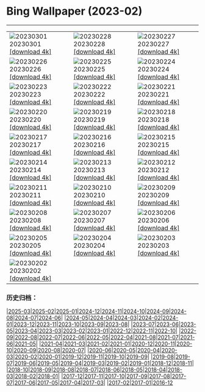 # Bing Wallpaper (2023-02)
**************

<table><tr><td><img class="wallpaper" src="https://www.bing.com/th?id=OHR.FriedensglockeFichtelberg_JA-JP7896748071_1920x1080.jpg" alt="20230301"> 20230301 <a class="wallpaper_link" href="https://www.bing.com/th?id=OHR.FriedensglockeFichtelberg_JA-JP7896748071_UHD.jpg">[download 4k]</a></td><td><img class="wallpaper" src="https://www.bing.com/th?id=OHR.AtraniAmalfi_JA-JP6744499353_1920x1080.jpg" alt="20230228"> 20230228 <a class="wallpaper_link" href="https://www.bing.com/th?id=OHR.AtraniAmalfi_JA-JP6744499353_UHD.jpg">[download 4k]</a></td><td><img class="wallpaper" src="https://www.bing.com/th?id=OHR.PolarBearFrost_JA-JP6183765831_1920x1080.jpg" alt="20230227"> 20230227 <a class="wallpaper_link" href="https://www.bing.com/th?id=OHR.PolarBearFrost_JA-JP6183765831_UHD.jpg">[download 4k]</a></td></tr><tr><td><img class="wallpaper" src="https://www.bing.com/th?id=OHR.CanopyPeru_JA-JP5592928967_1920x1080.jpg" alt="20230226"> 20230226 <a class="wallpaper_link" href="https://www.bing.com/th?id=OHR.CanopyPeru_JA-JP5592928967_UHD.jpg">[download 4k]</a></td><td><img class="wallpaper" src="https://www.bing.com/th?id=OHR.BryceAnniv_JA-JP4970037032_1920x1080.jpg" alt="20230225"> 20230225 <a class="wallpaper_link" href="https://www.bing.com/th?id=OHR.BryceAnniv_JA-JP4970037032_UHD.jpg">[download 4k]</a></td><td><img class="wallpaper" src="https://www.bing.com/th?id=OHR.RichmondParkDuck_JA-JP4769171194_1920x1080.jpg" alt="20230224"> 20230224 <a class="wallpaper_link" href="https://www.bing.com/th?id=OHR.RichmondParkDuck_JA-JP4769171194_UHD.jpg">[download 4k]</a></td></tr><tr><td><img class="wallpaper" src="https://www.bing.com/th?id=OHR.MtFuji2023_JA-JP4634811404_1920x1080.jpg" alt="20230223"> 20230223 <a class="wallpaper_link" href="https://www.bing.com/th?id=OHR.MtFuji2023_JA-JP4634811404_UHD.jpg">[download 4k]</a></td><td><img class="wallpaper" src="https://www.bing.com/th?id=OHR.ParisWinter_JA-JP7691412226_1920x1080.jpg" alt="20230222"> 20230222 <a class="wallpaper_link" href="https://www.bing.com/th?id=OHR.ParisWinter_JA-JP7691412226_UHD.jpg">[download 4k]</a></td><td><img class="wallpaper" src="https://www.bing.com/th?id=OHR.MardiGrasNOLA_JA-JP5656868488_1920x1080.jpg" alt="20230221"> 20230221 <a class="wallpaper_link" href="https://www.bing.com/th?id=OHR.MardiGrasNOLA_JA-JP5656868488_UHD.jpg">[download 4k]</a></td></tr><tr><td><img class="wallpaper" src="https://www.bing.com/th?id=OHR.SandhillSleeping_JA-JP3893178141_1920x1080.jpg" alt="20230220"> 20230220 <a class="wallpaper_link" href="https://www.bing.com/th?id=OHR.SandhillSleeping_JA-JP3893178141_UHD.jpg">[download 4k]</a></td><td><img class="wallpaper" src="https://www.bing.com/th?id=OHR.MauiWhale_JA-JP6535898640_1920x1080.jpg" alt="20230219"> 20230219 <a class="wallpaper_link" href="https://www.bing.com/th?id=OHR.MauiWhale_JA-JP6535898640_UHD.jpg">[download 4k]</a></td><td><img class="wallpaper" src="https://www.bing.com/th?id=OHR.EbenIceCave_JA-JP1494181930_1920x1080.jpg" alt="20230218"> 20230218 <a class="wallpaper_link" href="https://www.bing.com/th?id=OHR.EbenIceCave_JA-JP1494181930_UHD.jpg">[download 4k]</a></td></tr><tr><td><img class="wallpaper" src="https://www.bing.com/th?id=OHR.BirdcountAllen_JA-JP8731451204_1920x1080.jpg" alt="20230217"> 20230217 <a class="wallpaper_link" href="https://www.bing.com/th?id=OHR.BirdcountAllen_JA-JP8731451204_UHD.jpg">[download 4k]</a></td><td><img class="wallpaper" src="https://www.bing.com/th?id=OHR.FireFallYosemite_JA-JP3640379244_1920x1080.jpg" alt="20230216"> 20230216 <a class="wallpaper_link" href="https://www.bing.com/th?id=OHR.FireFallYosemite_JA-JP3640379244_UHD.jpg">[download 4k]</a></td><td><img class="wallpaper" src="https://www.bing.com/th?id=OHR.HippoDayChobe_JA-JP4157625121_1920x1080.jpg" alt="20230215"> 20230215 <a class="wallpaper_link" href="https://www.bing.com/th?id=OHR.HippoDayChobe_JA-JP4157625121_UHD.jpg">[download 4k]</a></td></tr><tr><td><img class="wallpaper" src="https://www.bing.com/th?id=OHR.OtaruIgloo_JA-JP7407009120_1920x1080.jpg" alt="20230214"> 20230214 <a class="wallpaper_link" href="https://www.bing.com/th?id=OHR.OtaruIgloo_JA-JP7407009120_UHD.jpg">[download 4k]</a></td><td><img class="wallpaper" src="https://www.bing.com/th?id=OHR.MoonValley_JA-JP7018598504_1920x1080.jpg" alt="20230213"> 20230213 <a class="wallpaper_link" href="https://www.bing.com/th?id=OHR.MoonValley_JA-JP7018598504_UHD.jpg">[download 4k]</a></td><td><img class="wallpaper" src="https://www.bing.com/th?id=OHR.BoobyDarwinDay_JA-JP1726545443_1920x1080.jpg" alt="20230212"> 20230212 <a class="wallpaper_link" href="https://www.bing.com/th?id=OHR.BoobyDarwinDay_JA-JP1726545443_UHD.jpg">[download 4k]</a></td></tr><tr><td><img class="wallpaper" src="https://www.bing.com/th?id=OHR.DarkSkiesDV_JA-JP9282032647_1920x1080.jpg" alt="20230211"> 20230211 <a class="wallpaper_link" href="https://www.bing.com/th?id=OHR.DarkSkiesDV_JA-JP9282032647_UHD.jpg">[download 4k]</a></td><td><img class="wallpaper" src="https://www.bing.com/th?id=OHR.EpidaurusGreece_JA-JP2347986094_1920x1080.jpg" alt="20230210"> 20230210 <a class="wallpaper_link" href="https://www.bing.com/th?id=OHR.EpidaurusGreece_JA-JP2347986094_UHD.jpg">[download 4k]</a></td><td><img class="wallpaper" src="https://www.bing.com/th?id=OHR.LowerAntelopeAZ_JA-JP7012755127_1920x1080.jpg" alt="20230209"> 20230209 <a class="wallpaper_link" href="https://www.bing.com/th?id=OHR.LowerAntelopeAZ_JA-JP7012755127_UHD.jpg">[download 4k]</a></td></tr><tr><td><img class="wallpaper" src="https://www.bing.com/th?id=OHR.NorwayRestArea_JA-JP6935320347_1920x1080.jpg" alt="20230208"> 20230208 <a class="wallpaper_link" href="https://www.bing.com/th?id=OHR.NorwayRestArea_JA-JP6935320347_UHD.jpg">[download 4k]</a></td><td><img class="wallpaper" src="https://www.bing.com/th?id=OHR.MedievalLabro_JA-JP6870890928_1920x1080.jpg" alt="20230207"> 20230207 <a class="wallpaper_link" href="https://www.bing.com/th?id=OHR.MedievalLabro_JA-JP6870890928_UHD.jpg">[download 4k]</a></td><td><img class="wallpaper" src="https://www.bing.com/th?id=OHR.WaitangiFjordlandNP_JA-JP6793291613_1920x1080.jpg" alt="20230206"> 20230206 <a class="wallpaper_link" href="https://www.bing.com/th?id=OHR.WaitangiFjordlandNP_JA-JP6793291613_UHD.jpg">[download 4k]</a></td></tr><tr><td><img class="wallpaper" src="https://www.bing.com/th?id=OHR.QuebecFrontenac_JA-JP6735018046_1920x1080.jpg" alt="20230205"> 20230205 <a class="wallpaper_link" href="https://www.bing.com/th?id=OHR.QuebecFrontenac_JA-JP6735018046_UHD.jpg">[download 4k]</a></td><td><img class="wallpaper" src="https://www.bing.com/th?id=OHR.Risshun2023_JA-JP6678621305_1920x1080.jpg" alt="20230204"> 20230204 <a class="wallpaper_link" href="https://www.bing.com/th?id=OHR.Risshun2023_JA-JP6678621305_UHD.jpg">[download 4k]</a></td><td><img class="wallpaper" src="https://www.bing.com/th?id=OHR.Setsubun2023_JA-JP6615613834_1920x1080.jpg" alt="20230203"> 20230203 <a class="wallpaper_link" href="https://www.bing.com/th?id=OHR.Setsubun2023_JA-JP6615613834_UHD.jpg">[download 4k]</a></td></tr><tr><td><img class="wallpaper" src="https://www.bing.com/th?id=OHR.GroundhogThree_JA-JP6525228298_1920x1080.jpg" alt="20230202"> 20230202 <a class="wallpaper_link" href="https://www.bing.com/th?id=OHR.GroundhogThree_JA-JP6525228298_UHD.jpg">[download 4k]</a></td><td></td><td></td></tr></table>

### 历史归档：

|[2025-03](/../2025-03/2025-03.md)|[2025-02](/../2025-02/2025-02.md)|[2025-01](/../2025-01/2025-01.md)|[2024-12](/../2024-12/2024-12.md)|[2024-11](/../2024-11/2024-11.md)|[2024-10](/../2024-10/2024-10.md)|[2024-09](/../2024-09/2024-09.md)|[2024-08](/../2024-08/2024-08.md)|[2024-07](/../2024-07/2024-07.md)|[2024-06](/../2024-06/2024-06.md)|
|[2024-05](/../2024-05/2024-05.md)|[2024-04](/../2024-04/2024-04.md)|[2024-03](/../2024-03/2024-03.md)|[2024-02](/../2024-02/2024-02.md)|[2024-01](/../2024-01/2024-01.md)|[2023-12](/../2023-12/2023-12.md)|[2023-11](/../2023-11/2023-11.md)|[2023-10](/../2023-10/2023-10.md)|[2023-09](/../2023-09/2023-09.md)|[2023-08](/../2023-08/2023-08.md)|
|[2023-07](/../2023-07/2023-07.md)|[2023-06](/../2023-06/2023-06.md)|[2023-05](/../2023-05/2023-05.md)|[2023-04](/../2023-04/2023-04.md)|[2023-03](/../2023-03/2023-03.md)|[2023-02](/2023-02.md)|[2023-01](/../2023-01/2023-01.md)|[2022-12](/../2022-12/2022-12.md)|[2022-11](/../2022-11/2022-11.md)|[2022-10](/../2022-10/2022-10.md)|
|[2022-09](/../2022-09/2022-09.md)|[2022-08](/../2022-08/2022-08.md)|[2022-07](/../2022-07/2022-07.md)|[2022-06](/../2022-06/2022-06.md)|[2022-05](/../2022-05/2022-05.md)|[2022-04](/../2022-04/2022-04.md)|[2021-08](/../2021-08/2021-08.md)|[2021-07](/../2021-07/2021-07.md)|[2021-06](/../2021-06/2021-06.md)|[2021-05](/../2021-05/2021-05.md)|
|[2021-04](/../2021-04/2021-04.md)|[2021-03](/../2021-03/2021-03.md)|[2021-02](/../2021-02/2021-02.md)|[2021-01](/../2021-01/2021-01.md)|[2020-12](/../2020-12/2020-12.md)|[2020-11](/../2020-11/2020-11.md)|[2020-10](/../2020-10/2020-10.md)|[2020-09](/../2020-09/2020-09.md)|[2020-08](/../2020-08/2020-08.md)|[2020-07](/../2020-07/2020-07.md)|
|[2020-06](/../2020-06/2020-06.md)|[2020-05](/../2020-05/2020-05.md)|[2020-04](/../2020-04/2020-04.md)|[2020-03](/../2020-03/2020-03.md)|[2020-02](/../2020-02/2020-02.md)|[2020-01](/../2020-01/2020-01.md)|[2019-12](/../2019-12/2019-12.md)|[2019-11](/../2019-11/2019-11.md)|[2019-10](/../2019-10/2019-10.md)|[2019-09](/../2019-09/2019-09.md)|
|[2019-08](/../2019-08/2019-08.md)|[2019-07](/../2019-07/2019-07.md)|[2019-06](/../2019-06/2019-06.md)|[2019-05](/../2019-05/2019-05.md)|[2019-04](/../2019-04/2019-04.md)|[2019-03](/../2019-03/2019-03.md)|[2019-02](/../2019-02/2019-02.md)|[2019-01](/../2019-01/2019-01.md)|[2018-12](/../2018-12/2018-12.md)|[2018-11](/../2018-11/2018-11.md)|
|[2018-10](/../2018-10/2018-10.md)|[2018-09](/../2018-09/2018-09.md)|[2018-08](/../2018-08/2018-08.md)|[2018-07](/../2018-07/2018-07.md)|[2018-06](/../2018-06/2018-06.md)|[2018-05](/../2018-05/2018-05.md)|[2018-04](/../2018-04/2018-04.md)|[2018-03](/../2018-03/2018-03.md)|[2018-02](/../2018-02/2018-02.md)|[2018-01](/../2018-01/2018-01.md)|
|[2017-12](/../2017-12/2017-12.md)|[2017-11](/../2017-11/2017-11.md)|[2017-10](/../2017-10/2017-10.md)|[2017-09](/../2017-09/2017-09.md)|[2017-08](/../2017-08/2017-08.md)|[2017-07](/../2017-07/2017-07.md)|[2017-06](/../2017-06/2017-06.md)|[2017-05](/../2017-05/2017-05.md)|[2017-04](/../2017-04/2017-04.md)|[2017-03](/../2017-03/2017-03.md)|
|[2017-02](/../2017-02/2017-02.md)|[2017-01](/../2017-01/2017-01.md)|[2016-12](/../2016-12/2016-12.md)